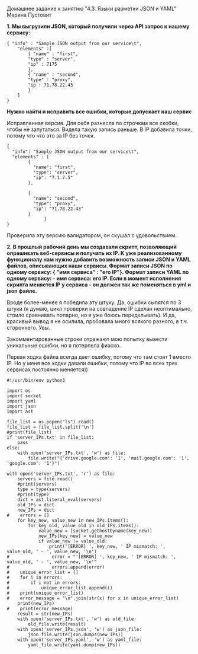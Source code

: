 Домашнее задание к занятию "4.3. Языки разметки JSON и YAML"
Марина Пустовит

**1. Мы выгрузили JSON, который получили через API запрос к нашему сервису:**

````
{ "info" : "Sample JSON output from our service\t",
    "elements" :[
        { "name" : "first",
        "type" : "server",
        "ip" : 7175 
        },
        { "name" : "second",
        "type" : "proxy",
        "ip : 71.78.22.43
        }
    ]
}
````
**Нужно найти и исправить все ошибки, которые допускает наш сервис**

Исправленная версия. Для себя разнесла по строчкам все скобки, чтобы не запутаться. Видела такую запись раньше.
В IP добавила точки, потому что что это за IP без точек.

````
{
  "info": "Sample JSON output from our service\t",
  "elements" : [
        {
          "name": "first",
          "type": "server",
          "ip": "7.1.7.5"
        },
        
        {
          "name": "second",
          "type": "proxy",
          "ip": "71.78.22.43"
        }
              ]
}
````

Проверила эту версию валидатором, он скушал с удовольствием.


**2. В прошлый рабочий день мы создавали скрипт, позволяющий опрашивать веб-сервисы и получать их IP. К уже реализованному функционалу нам нужно добавить возможность записи JSON и YAML файлов, описывающих наши сервисы. Формат записи JSON по одному сервису: { "имя сервиса" : "его IP"}. Формат записи YAML по одному сервису: - имя сервиса: его IP. Если в момент исполнения скрипта меняется IP у сервиса - он должен так же поменяться в yml и json файле.**

Вроде более-менее я победила эту штуку. Да, ошибки сыпятся по 3 штуки (я думаю, цикл проверки на совпадение IP сделан неоптимально, стоило сравнивать попарно, но я уже боюсь переделывать). И да, красивый вывод я не осилила, пробовала много всякого разного, в т.ч. стороннего. Увы.

Закомментированные строки отражают мою попытку вывести уникальные ошибки, но я потерпела фиаско.

Первая ходка файла всегда дает ошибку, потому что там стоят 1 вместо IP. Но у меня все ходки давали ошибки, потому что IP во всех трех сервисах постоянно меняется))

````
#!/usr/bin/env python3

import os
import socket
import yaml
import json
import ast

file_list = os.popen("ls").read()
file_list = file_list.split('\n')
#print(file_list)
if 'server_IPs.txt' in file_list:
    pass
else:
    with open('server_IPs.txt', 'w') as file:
        file.write("{'drive.google.com': '1', 'mail.google.com': '1', 'google.com': '1'}")

with open('server_IPs.txt', 'r') as file:
    servers = file.read()
    #print(servers)
    type = type(servers)
    #print(type)
    dict = ast.literal_eval(servers)
    old_IPs = dict
    new_IPs = dict
#    errors = []
    for key_new, value_new in new_IPs.items():
        for key_old, value_old in old_IPs.items():
            value_new = [socket.gethostbyname(key_new)]
            new_IPs[key_new] = value_new
            if value_new != value_old:
                print('[ERROR] ', key_new, ' IP mismatch: ', value_old, ' - ', value_new, '\n')
#                error = "'[ERROR] ', key_new, ' IP mismatch: ', value_old, ' - ', value_new, '\n'"
#                errors.append(error)
#    unique_error_list = []
#    for i in errors:
#        if i not in errors:
#            unique_error_list.append(i)
#    print(unique_error_list)
#    error_message = "\n".join(str(x) for x in unique_error_list)
    print(new_IPs)
#    print(error_message)
    result = str(new_IPs)
    with open('server_IPs.txt', 'w') as old_file:
        old_file.write(result)
    with open('server_IPs.json', 'w') as json_file:
        json_file.write(json.dumps(new_IPs))
    with open('server_IPs.yaml', 'w') as yaml_file:
        yaml_file.write(yaml.dump(new_IPs))
````